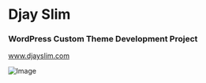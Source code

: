 <h1>Djay Slim</h1> 
<h3>WordPress Custom Theme Development Project</h3>

<a href="https://djayslim.com">www.djayslim.com</a>

![Image](https://github.com/user-attachments/assets/65cc3a39-6d56-4cc8-aa2f-f1f1981edf93)

